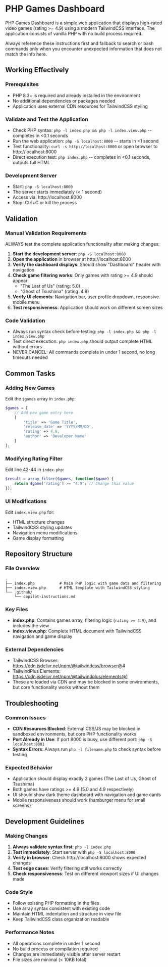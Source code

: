 # PHP Games Dashboard

PHP Games Dashboard is a simple web application that displays high-rated video games (rating >= 4.9) using a modern TailwindCSS interface. The application consists of vanilla PHP with no build process required.

Always reference these instructions first and fallback to search or bash commands only when you encounter unexpected information that does not match the info here.

## Working Effectively

### Prerequisites
- PHP 8.3+ is required and already installed in the environment
- No additional dependencies or packages needed
- Application uses external CDN resources for TailwindCSS styling

### Validate and Test the Application
- Check PHP syntax: `php -l index.php && php -l index.view.php` -- completes in <0.1 seconds
- Run the web application: `php -S localhost:8000` -- starts in <1 second 
- Test functionality: `curl -s http://localhost:8000` or open browser to http://localhost:8000
- Direct execution test: `php index.php` -- completes in <0.1 seconds, outputs full HTML

### Development Server
- Start: `php -S localhost:8000`
- The server starts immediately (< 1 second)
- Access via: http://localhost:8000
- Stop: Ctrl+C or kill the process

## Validation

### Manual Validation Requirements
ALWAYS test the complete application functionality after making changes:
1. **Start the development server**: `php -S localhost:8000`
2. **Open the application** in browser at http://localhost:8000
3. **Verify the dashboard displays**: Should show "Dashboard" header with navigation
4. **Check game filtering works**: Only games with rating >= 4.9 should appear:
   - "The Last of Us" (rating: 5.0)
   - "Ghost of Tsushima" (rating: 4.9)
5. **Verify UI elements**: Navigation bar, user profile dropdown, responsive mobile menu
6. **Test responsiveness**: Application should work on different screen sizes

### Code Validation
- Always run syntax check before testing: `php -l index.php && php -l index.view.php`
- Test direct execution: `php index.php` should output complete HTML without errors
- NEVER CANCEL: All commands complete in under 1 second, no long timeouts needed

## Common Tasks

### Adding New Games
Edit the `$games` array in `index.php`:
```php
$games = [
    // Add new game entry here
    [
        'title' => 'Game Title',
        'release_date' => 'YYYY/MM/DD', 
        'rating' => 4.9,
        'author' => 'Developer Name'
    ]
];
```

### Modifying Rating Filter
Edit line 42-44 in `index.php`:
```php
$result = array_filter($games, function($game) {
    return $game['rating'] >= "4.9"; // Change this value
});
```

### UI Modifications
Edit `index.view.php` for:
- HTML structure changes
- TailwindCSS styling updates
- Navigation menu modifications
- Game display formatting

## Repository Structure

### File Overview
```
.
├── index.php           # Main PHP logic with game data and filtering
├── index.view.php      # HTML template with TailwindCSS styling
└── .github/
    └── copilot-instructions.md
```

### Key Files
- **index.php**: Contains games array, filtering logic (`rating >= 4.9`), and includes the view
- **index.view.php**: Complete HTML document with TailwindCSS navigation and game display

### External Dependencies
- TailwindCSS Browser: https://cdn.jsdelivr.net/npm/@tailwindcss/browser@4
- TailwindPlus Elements: https://cdn.jsdelivr.net/npm/@tailwindplus/elements@1
- These are loaded via CDN and may be blocked in some environments, but core functionality works without them

## Troubleshooting

### Common Issues
- **CDN Resources Blocked**: External CSS/JS may be blocked in sandboxed environments, but core PHP functionality works
- **Port Already in Use**: If port 8000 is busy, use different port: `php -S localhost:8001`
- **Syntax Errors**: Always run `php -l filename.php` to check syntax before testing

### Expected Behavior
- Application should display exactly 2 games (The Last of Us, Ghost of Tsushima)
- Both games have ratings >= 4.9 (5.0 and 4.9 respectively)
- UI should show dark theme dashboard with navigation and game cards
- Mobile responsiveness should work (hamburger menu for small screens)

## Development Guidelines

### Making Changes
1. **Always validate syntax first**: `php -l index.php`
2. **Test immediately**: Start server with `php -S localhost:8000`
3. **Verify in browser**: Check http://localhost:8000 shows expected changes
4. **Test edge cases**: Verify filtering still works correctly
5. **Check responsiveness**: Test on different viewport sizes if UI changes made

### Code Style
- Follow existing PHP formatting in the files
- Use array syntax consistent with existing code
- Maintain HTML indentation and structure in view file
- Keep TailwindCSS class organization readable

### Performance Notes
- All operations complete in under 1 second
- No build process or compilation required
- Changes are immediately visible after server restart
- File sizes are minimal (< 10KB total)